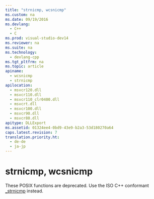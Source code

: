 ```yaml
---
title: "strnicmp, wcsnicmp"
ms.custom: na
ms.date: 09/19/2016
ms.devlang: 
  - C++
  - C
ms.prod: visual-studio-dev14
ms.reviewer: na
ms.suite: na
ms.technology: 
  - devlang-cpp
ms.tgt_pltfrm: na
ms.topic: article
apiname: 
  - wcsnicmp
  - strnicmp
apilocation: 
  - msvcr120.dll
  - msvcr110.dll
  - msvcr110_clr0400.dll
  - msvcrt.dll
  - msvcr100.dll
  - msvcr90.dll
  - msvcr80.dll
apitype: DLLExport
ms.assetid: 01324ee4-0bd9-43e9-b2a3-53d180270a64
caps.latest.revision: 7
translation.priority.ht: 
  - de-de
  - ja-jp
---
```

# strnicmp, wcsnicmp
These POSIX functions are deprecated. Use the ISO C++ conformant [_strnicmp](../vs140/_strnicmp--_wcsnicmp--_mbsnicmp--_strnicmp_l--_wcsnicmp_l--_mbsnicmp_l.md) instead.